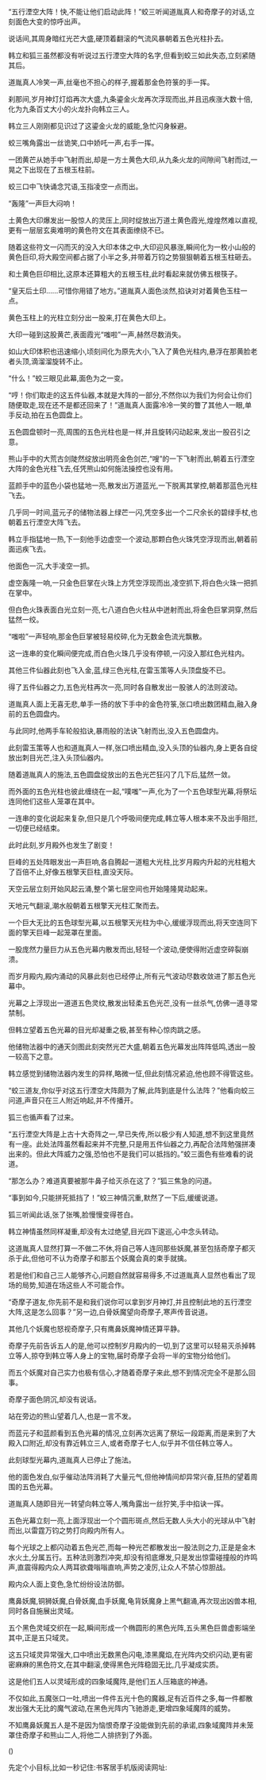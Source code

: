 
“五行湮空大阵！快,不能让他们启动此阵！”蛟三听闻道胤真人和奇摩子的对话,立刻面色大变的惊呼出声。

说话间,其周身暗红光芒大盛,硬顶着翻滚的气流风暴朝着五色光柱扑去。

韩立和狐三虽然都没有听说过五行湮空大阵的名字,但看到蛟三如此失态,立刻紧随其后。

道胤真人冷笑一声,丝毫也不担心的样子,握着那金色符箓的手一挥。

刹那间,岁月神灯灯焰再次大盛,九条鎏金火龙再次浮现而出,并且迅疾涨大数十倍,化为九条百丈大小的火龙扑向韩立三人。

韩立三人刚刚都见识过了这鎏金火龙的威能,急忙闪身躲避。

蛟三嘴角露出一丝诡笑,口中娇吒一声,右手一挥。

一团黄芒从她手中飞射而出,却是一方土黄色大印,从九条火龙的间隙间飞射而过,一晃之下出现在了五根玉柱前。

蛟三口中飞快诵念咒语,玉指凌空一点而出。

“轰隆”一声巨大闷响！

土黄色大印爆发出一股惊人的灵压上,同时绽放出万道土黄色霞光,煌煌然难以直视,更有一层层玄奥难明的黄色符文在其表面缭绕不已。

随着这些符文一闪而灭的没入大印本体之中,大印迎风暴涨,瞬间化为一枚小山般的黄色巨印,将大殿空间都占据了小半之多,并带着万钧之势狠狠朝着五根玉柱砸去。

和土黄色巨印相比,这原本还算粗大的五根玉柱,此时看起来就仿佛五根筷子。

“皇天后土印……可惜你用错了地方。”道胤真人面色淡然,掐诀对对着黄色玉柱一点。

黄色玉柱上的光柱立刻分出一股来,打在黄色大印上。

大印一碰到这股黄芒,表面霞光“嗤啦”一声,赫然尽数消失。

如山大印体积也迅速缩小,顷刻间化为原先大小,飞入了黄色光柱内,悬浮在那黄脸老者头顶,滴溜溜旋转不止。

“什么！”蛟三眼见此幕,面色为之一变。

“哼！你们取走的这五件仙器,本就是大阵的一部分,不然你以为我们为何会让你们随便取走,现在还不是都还回来了！”道胤真人面露冷冷一笑的瞥了其他人一眼,单手反动,拍在五色圆盘上。

五色圆盘顿时一亮,周围的五色光柱也是一样,并且旋转闪动起来,发出一股召引之意。

熊山手中的大荒古剑陡然绽放出明亮金色剑芒,“嗖”的一下飞射而出,朝着五行湮空大阵的金色光柱飞去,任凭熊山如何施法操控也没有用。

蓝颜手中的蓝色小袋也猛地一亮,散发出万道蓝光,一下脱离其掌控,朝着那蓝色光柱飞去。

几乎同一时间,蓝元子的储物法器上绿芒一闪,凭空多出一个二尺余长的碧绿手杖,也朝着五行湮空大阵飞去。

韩立手指猛地一热,下一刻他手边虚空一个波动,那颗白色火珠凭空浮现而出,朝着前面迅疾飞去。

他面色一沉,大手凌空一抓。

虚空轰隆一响,一只金色巨掌在火珠上方凭空浮现而出,凌空抓下,将白色火珠一把抓在掌中。

但白色火珠表面白光立刻一亮,七八道白色火柱从中迸射而出,将金色巨掌洞穿,然后猛然一绞。

“嗤啦”一声轻响,那金色巨掌被轻易绞碎,化为无数金色流光飘散。

这一连串的变化瞬间便完成,而白色火珠几乎没有停顿,一闪没入那红色光柱内。

其他三件仙器此刻也飞入金,蓝,绿三色光柱,在雷玉策等人头顶盘旋不已。

得了五件仙器之力,五色光柱再次一亮,同时各自散发出一股骇人的法则波动。

道胤真人面上无喜无悲,单手一扬的放下手中的金色符箓,张口喷出数团精血,融入身前的五色圆盘内。

与此同时,他两手车轮般掐诀,暴雨般的法诀飞射而出,没入五色圆盘内。

此刻雷玉策等人也和道胤真人一样,张口喷出精血,没入头顶的仙器内,身上更各自绽放出刺目光芒,注入头顶仙器内。

随着道胤真人的施法,五色圆盘绽放出的五色光芒狂闪了几下后,猛然一敛。

而外面的五色光柱也彼此缠绕在一起,“噗嗤”一声,化为了一个五色球型光幕,将祭坛连同他们这些人笼罩在其中。

一连串的变化说起来复杂,但只是几个呼吸间便完成,韩立等人根本来不及出手阻拦,一切便已经结束。

此时此刻,岁月殿外也发生了剧变！

巨峰的五处阵眼发出一声巨响,各自腾起一道粗大光柱,比岁月殿内升起的光柱粗大了百倍不止,好像五根擎天巨柱,直没天际。

天空云层立刻开始风起云涌,整个第七层空间也开始隆隆晃动起来。

天地元气翻滚,潮水般朝着五根擎天光柱汇聚而去。

一个巨大无比的五色球型光幕,以五根擎天光柱为中心,缓缓浮现而出,将天空连同下面的擎天巨峰一起笼罩在里面。

一股庞然力量巨力从五色光幕内散发而出,轻轻一个波动,便使得附近虚空碎裂崩溃。

而岁月殿内,殿内涌动的风暴此刻也已经停止,所有元气波动尽数收敛进了那五色光幕中。

光幕之上浮现出一道道五色灵纹,散发出轻柔五色光芒,没有一丝杀气,仿佛一道寻常禁制。

但韩立望着五色光幕的目光却凝重之极,甚至有种心惊肉跳之感。

他储物法器中的通天剑图此刻突然光芒大盛,朝着五色光幕发出阵阵低鸣,透出一股一较高下之意。

韩立感觉到储物法器内发生的异样,略微一怔,但此刻情况紧迫,他也顾不得管这些。

“蛟三道友,你似乎对这五行湮空大阵颇为了解,此阵到底是什么法阵？”他看向蛟三问道,声音只在三人附近响起,并不传播开。

狐三也循声看了过来。

“五行湮空大阵是上古十大奇阵之一,早已失传,所以极少有人知道,想不到这里竟然有一座。此处法阵虽然看起来并不完整,只是用五件仙器之力,再配合法阵勉强拼凑出来的。但此大阵威力之强,恐怕也不是我们可以抵挡的。”蛟三面色有些难看的说道。

“那怎么办？难道真要被那牛鼻子给灭杀在这了？”狐三焦急的问道。

“事到如今,只能拼死抵挡了！”蛟三神情沉重,默然了一下后,缓缓说道。

狐三听闻此话,张了张嘴,脸慢慢变得苍白。

韩立神情虽然同样凝重,却没有太过绝望,目光四下逡巡,心中念头转动。

这道胤真人显然打算一不做二不休,将自己等人连同那些妖魔,甚至包括奇摩子都灭杀于此,但他可不认为奇摩子和那五个妖魔会真的束手就擒。

若是他们和自己三人能够齐心,问题自然就容易得多,不过道胤真人显然也看出了现场的局势,知道在场这些人不可能合作。

“奇摩子道友,你先前不是和我们说你可以拿到岁月神灯,并且控制此地的五行湮空大阵,这是怎么回事？”另一边,白骨妖魔望向奇摩子,寒声传音说道。

其他几个妖魔也怒视奇摩子,只有鹰鼻妖魔神情还算平静。

奇摩子先前告诉五人的是,他可以控制岁月殿内的一切,到了这里可以轻易灭杀掉韩立等人,掠夺到韩立等人身上的宝物,届时奇摩子会将一半的宝物分给他们。

而五个妖魔对自己实力也极有信心,才随着奇摩子来此,想不到情况完全不是那么回事。

奇摩子面色阴沉,却没有说话。

站在旁边的熊山望着几人,也是一言不发。

而蓝元子和蓝颜看到五色光幕的情况,立刻再次远离了祭坛一段距离,而是来到了大殿入口附近,却没有靠近韩立三人,或者奇摩子七人,似乎并不信任韩立等人。

此刻球型光幕内,道胤真人已停止了施法。

他的面色发白,似乎催动法阵消耗了大量元气,但他神情间却异常兴奋,狂热的望着周围的五色光幕。

道胤真人随即目光一转望向韩立等人,嘴角露出一丝狞笑,手中掐诀一挥。

五色光幕立刻一亮,上面浮现出一个个圆形斑点,然后无数人头大小的光球从中飞射而出,以雷霆万钧之势打向殿内所有人。

每个光球之上都闪动着五色光芒,而每一种光芒都散发出一股法则之力,正是是金木水火土,分属五行。五种法则激烈冲突,却没有彻底爆发,只是发出惊雷碰撞般的炸鸣声,直震得殿内众人两耳欲聋嗡嗡直响,声势之凌厉,让众人不禁心惊胆战。

殿内众人面上变色,急忙纷纷设法防御。

鹰鼻妖魔,铜狮妖魔,白骨妖魔,血手妖魔,龟背妖魔身上黑气翻涌,再次现出凶兽本相,同时各自施展出灵域。

五个黑色灵域交织在一起,瞬间形成一个椭圆形的黑色光阵,五头黑色巨兽虚影端坐其中,正是五只域灵。

这五只域灵异常强大,口中喷出无数黑色闪电,漆黑魔焰,在光阵内交织闪动,更有密密麻麻的黑色符文,在其中翻滚,使得黑色光阵稳固无比,几乎凝成实质。

这是他们五人以灵域形成的四象域魔阵,是他们五人压箱底的神通。

不仅如此,五魔张口一吐,喷出一件件五光十色的魔器,足有近百件之多,每一件都散发出强大无比的魔气波动,在黑色光阵内飞驰游走,更增四象域魔阵的威势。

不知鹰鼻妖魔五人是不是因为恼恨奇摩子没能做到先前的承诺,四象域魔阵并未笼罩住奇摩子和熊山二人,将他二人排挤到了外面。

()

先定个小目标,比如一秒记住:书客居手机版阅读网址:
